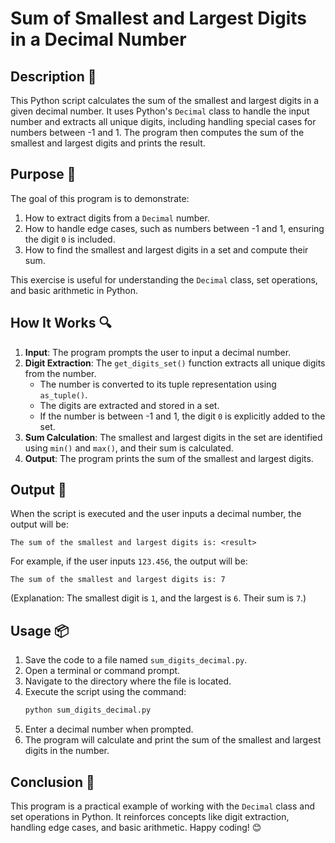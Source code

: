 # Sum of Smallest and Largest Digits in a Decimal Number

## Description 📝

This Python script calculates the sum of the smallest and largest digits in a given decimal number.
It uses Python's `Decimal` class to handle the input number and extracts all unique digits, including handling special cases for numbers between -1 and 1.
The program then computes the sum of the smallest and largest digits and prints the result.

## Purpose 🎯

The goal of this program is to demonstrate:

1. How to extract digits from a `Decimal` number.
2. How to handle edge cases, such as numbers between -1 and 1, ensuring the digit `0` is included.
3. How to find the smallest and largest digits in a set and compute their sum.

This exercise is useful for understanding the `Decimal` class, set operations, and basic arithmetic in Python.

## How It Works 🔍

1. **Input**: The program prompts the user to input a decimal number.
2. **Digit Extraction**: The `get_digits_set()` function extracts all unique digits from the number.
    - The number is converted to its tuple representation using `as_tuple()`.
    - The digits are extracted and stored in a set.
    - If the number is between -1 and 1, the digit `0` is explicitly added to the set.
3. **Sum Calculation**: The smallest and largest digits in the set are identified using `min()` and `max()`, and their sum is calculated.
4. **Output**: The program prints the sum of the smallest and largest digits.

## Output 📜

When the script is executed and the user inputs a decimal number, the output will be:

```
The sum of the smallest and largest digits is: <result>
```

For example, if the user inputs `123.456`, the output will be:

```
The sum of the smallest and largest digits is: 7
```

(Explanation: The smallest digit is `1`, and the largest is `6`. Their sum is `7`.)

## Usage 📦

1. Save the code to a file named `sum_digits_decimal.py`.
2. Open a terminal or command prompt.
3. Navigate to the directory where the file is located.
4. Execute the script using the command:
    ```bash
    python sum_digits_decimal.py
    ```
5. Enter a decimal number when prompted.
6. The program will calculate and print the sum of the smallest and largest digits in the number.

## Conclusion 🚀

This program is a practical example of working with the `Decimal` class and set operations in Python.
It reinforces concepts like digit extraction, handling edge cases, and basic arithmetic. Happy coding! 😊
